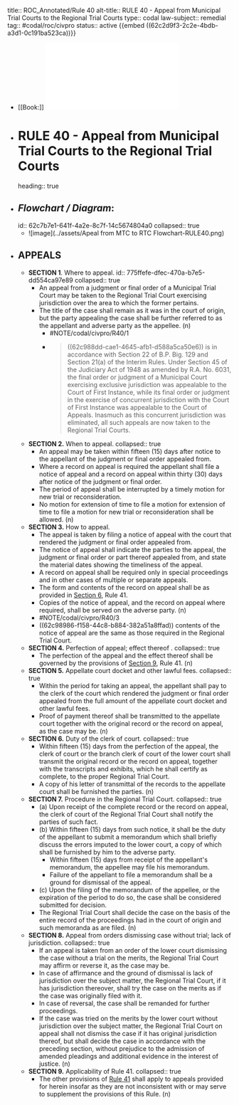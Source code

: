 title:: ROC_Annotated/Rule 40
alt-title:: RULE 40 - Appeal from Municipal Trial Courts to the Regional Trial Courts
type:: codal
law-subject:: remedial
tag:: #codal/roc/civpro
status:: active
{{embed ((62c2d9f3-2c2e-4bdb-a3d1-0c191ba523ca))}}

- [[Book:]] ![Noche Vol 2, 2021 ed., RULE 40](file:///Users/adzrealty/Databases/lawdee.dtBase2/Files.noindex/pdf/6/NOCHE_VOL2_RULE40.pdf)
- # RULE 40 - Appeal from Municipal Trial Courts to the Regional Trial Courts
  heading:: true
- ## _Flowchart / Diagram_:
  id:: 62c7b7e1-641f-4a2e-8c7f-14c5674804a0
  collapsed:: true
	- ![image](../assets/Apeal from MTC to RTC Flowchart-RULE40.png)
- ## APPEALS
	- **SECTION 1**. Where to appeal.
	  id:: 775ffefe-dfec-470a-b7e5-dd554ca97e89
	  collapsed:: true
		- An appeal from a judgment or final order of a Municipal Trial Court may be taken to the Regional Trial Court exercising jurisdiction over the area to which the former pertains.
		- The title of the case shall remain as it was in the court of origin, but the party appealing the case shall be further referred to as the appellant and adverse party as the appellee. (n)
			- #NOTE/codal/civpro/R40/1
			- > ((62c988dd-cae1-4645-afb1-d588a5ca50e6))  is in accordance with Section 22 of B.P. Big. 129 and Section 21(a) of the Interim Rules. Under Section 45 of the Judiciary Act of 1948 as amended by R.A. No. 6031, the final order or judgment of a Municipal Court exercising exclusive jurisdiction was appealable to the Court of First Instance, while its final order or judgment in the exercise of concurrent jurisdiction with the Court of First Instance was appealable to the Court of Appeals. Inasmuch as this concurrent jurisdiction was eliminated, all such appeals are now taken to the Regional Trial Courts.
	- **SECTION 2.** When to appeal.
	  collapsed:: true
		- An appeal may be taken within fifteen (15) days after notice to the appellant of the judgment or final order appealed from.
		- Where a record on appeal is required the appellant shall file a notice of appeal and a record on appeal within thirty (30) days after notice of the judgment or final order.
		- The period of appeal shall be interrupted by a timely motion for new trial or reconsideration.
		- No motion for extension of time to file a motion for extension of time to file a motion for new trial or reconsideration shall be allowed. (n)
	- **SECTION 3.** How to appeal.
		- The appeal is taken by filing a notice of appeal with the court that rendered the judgment or final order appealed from.
		- The notice of appeal shall indicate the parties to the appeal, the judgment or final order or part thereof appealed from, and state the material dates showing the timeliness of the appeal.
		- A record on appeal shall be required only in special proceedings and in other cases of multiple or separate appeals.
		- The form and contents of the record on appeal shall be as provided in [Section 6](logseq://graph/OBSIDIAN?block-id=932b32d5-18eb-4bdc-9aba-981cc3f5b1c3), Rule 41.
		- Copies of the notice of appeal, and the record on appeal where required, shall be served on the adverse party. (n)
		- #NOTE/codal/civpro/R40/3
		- ((62c98986-f158-44c8-b884-382a51a8ffad))  contents of the notice of appeal are the same as those required in the Regional Trial Court.
	- **SECTION 4.** Perfection of appeal; effect thereof .
	  collapsed:: true
		- The perfection of the appeal and the effect thereof shall be governed by the provisions of [Section 9](logseq://graph/OBSIDIAN?block-id=d2bab0df-9b5b-480b-a55f-fe6528dc0f23), Rule 41. (n)
	- **SECTION 5.** Appellate court docket and other lawful fees.
	  collapsed:: true
		- Within the period for taking an appeal, the appellant shall pay to the clerk of the court which rendered the judgment or final order appealed from the full amount of the appellate court docket and other lawful fees.
		- Proof of payment thereof shall be transmitted to the appellate court together with the original record or the record on appeal, as the case may be. (n)
	- **SECTION 6.** Duty of the clerk of court.
	  collapsed:: true
		- Within fifteen (15) days from the perfection of the appeal, the clerk of court or the branch clerk of court of the lower court shall transmit the original record or the record on appeal, together with the transcripts and exhibits, which he shall certify as complete, to the proper Regional Trial Court.
		- A copy of his letter of transmittal of the records to the appellate court shall be furnished the parties. (n)
	- **SECTION 7.** Procedure in the Regional Trial Court.
	  collapsed:: true
		- (a) Upon receipt of the complete record or the record on appeal, the clerk of court of the Regional Trial Court shall notify the parties of such fact.
		- (b) Within fifteen (15) days from such notice, it shall be the duty of the appellant to submit a memorandum which shall briefly discuss the errors imputed to the lower court, a copy of which shall be furnished by him to the adverse party.
			- Within fifteen (15) days from receipt of the appellant's memorandum, the appellee may file his memorandum.
			- Failure of the appellant to file a memorandum shall be a ground for dismissal of the appeal.
		- (c) Upon the filing of the memorandum of the appellee, or the expiration of the period to do so, the case shall be considered submitted for decision.
		- The Regional Trial Court shall decide the case on the basis of the entire record of the proceedings had in the court of origin and such memoranda as are filed. (n)
	- **SECTION 8.** Appeal from orders dismissing case without trial; lack of jurisdiction.
	  collapsed:: true
		- If an appeal is taken from an order of the lower court dismissing the case without a trial on the merits, the Regional Trial Court may affirm or reverse it, as the case may be.
		- In case of affirmance and the ground of dismissal is lack of jurisdiction over the subject matter, the Regional Trial Court, if it has jurisdiction thereover, shall try the case on the merits as if the case was originally filed with it.
		- In case of reversal, the case shall be remanded for further proceedings.
		- If the case was tried on the merits by the lower court without jurisdiction over the subject matter, the Regional Trial Court on appeal shall not dismiss the case if it has original jurisdiction thereof, but shall decide the case in accordance with the preceding section, without prejudice to the admission of amended pleadings and additional evidence in the interest of justice. (n)
	- **SECTION 9.** Applicability of Rule 41.
	  collapsed:: true
		- The other provisions of [Rule 41](logseq://graph/OBSIDIAN?page=ROC_Annotated%2FRule%2041) shall apply to appeals provided for herein insofar as they are not inconsistent with or may serve to supplement the provisions of this Rule. (n)